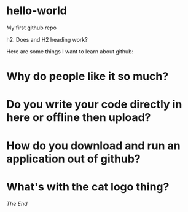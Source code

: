 hello-world
===========

My first github repo

h2. Does and H2 heading work?

Here are some things I want to learn about github:
# Why do people like it so much?
# Do you write your code directly in here or offline then upload?
# How do you download and run an application out of github?
# What's with the cat logo thing?


_The End_

